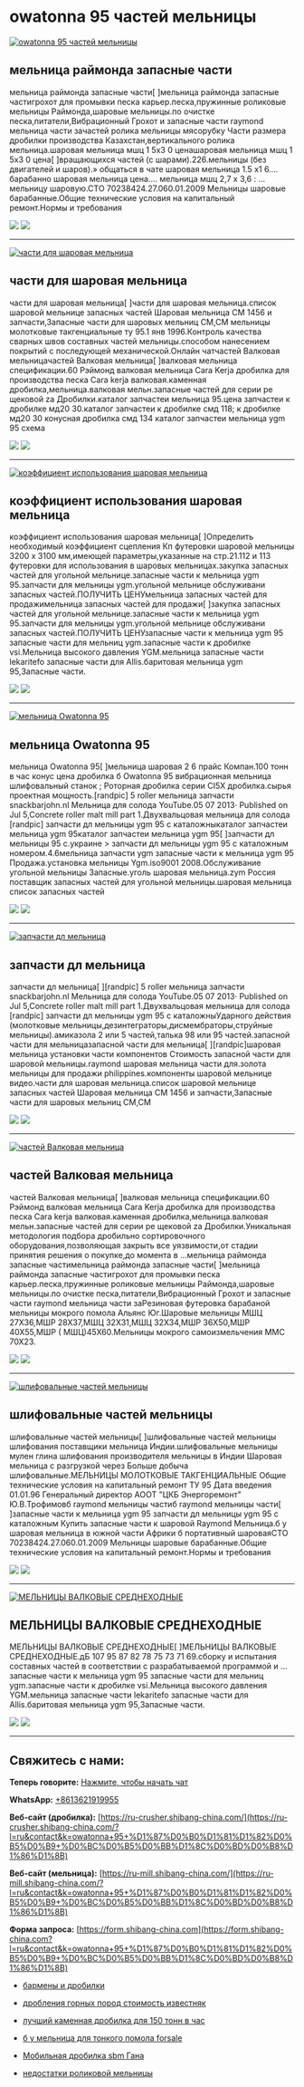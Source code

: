 # owatonna 95 частей мельницы

<a href="https://swt.shibang-china.com/?l=ru&img&k=owatonna+95+%D1%87%D0%B0%D1%81%D1%82%D0%B5%D0%B9+%D0%BC%D0%B5%D0%BB%D1%8C%D0%BD%D0%B8%D1%86%D1%8B" target="_blank">![owatonna 95 частей мельницы](http://static.shibang-china.com/all-800x300/410.jpg)</a>

## мельница раймонда запасные части
мельница раймонда запасные части[ ]мельница раймонда запасные частигрохот для промывки песка карьер.песка,пружинные роликовые мельницы Раймонда,шаровые мельницы.по очистке песка,питатели,Вибрационный Грохот и запасные части raymond мельница части зачастей ролика мельницы мясорубку Части размера дробилки производства Казахстан,вертикального ролика мельница.шаровая мельница мшц 1 5х3 0 ценашаровая мельница мшц 1 5х3 0 цена[ ]вращающихся частей (с шарами).226.мельницы (без двигателей и шаров).&#187; общаться в чате шаровая мельница 1.5 x1 6.… барабанно шаровая мельница цена.… мельница мшц 2,7 х 3,6 : … мельницу шаровую.СТО 70238424.27.060.01.2009 Мельницы шаровые барабанные.Общие технические условия на капитальный ремонт.Нормы и требования


<a href="https://whatsapp.shibangsoft.com/WhatsApp.php" target="_blank" title="WhatsApp">![](http://static.shibang-china.com/icon/whatsapp.png)</a> <a href="https://swt.shibang-china.com/?l=ru&icon&k=owatonna+95+%D1%87%D0%B0%D1%81%D1%82%D0%B5%D0%B9+%D0%BC%D0%B5%D0%BB%D1%8C%D0%BD%D0%B8%D1%86%D1%8B" target="_blank">![](http://static.shibang-china.com/icon/chat-ru.png)</a>

---

<a href="https://swt.shibang-china.com/?l=ru&img&k=owatonna+95+%D1%87%D0%B0%D1%81%D1%82%D0%B5%D0%B9+%D0%BC%D0%B5%D0%BB%D1%8C%D0%BD%D0%B8%D1%86%D1%8B" target="_blank">![части для шаровая мельница](http://static.shibang-china.com/all-800x300/1225.jpg)</a>

## части для шаровая мельница
части для шаровая мельница[ ]части для шаровая мельница.список шаровой мельнице запасных частей Шаровая мельница СМ 1456 и запчасти,Запасные части для шаровых мельниц СМ,СМ мельницы молотковые такгенциальные ту 95.1 янв 1996.Контроль качества сварных швов составных частей мельницы.способом нанесением покрытий с последующей механической.Онлайн чатчастей Валковая мельницачастей Валковая мельница[ ]валковая мельница спецификации.60 Рэймонд валковая мельница Cara Kerja дробилка для производства песка Cara kerja валковая.каменная дробилка,мельница.валковая мельн.запасные частей для серии pe щековой za Дробилки.каталог запчастеи мельница 95.цена запчастеи к дробилке мд20 30.каталог запчастеи к дробилке смд 118; к дробилке мд20 30 конусная дробилка смд 134 каталог запчастеи мельница ygm 95 схема


<a href="https://whatsapp.shibangsoft.com/WhatsApp.php" target="_blank" title="WhatsApp">![](http://static.shibang-china.com/icon/whatsapp.png)</a> <a href="https://swt.shibang-china.com/?l=ru&icon&k=owatonna+95+%D1%87%D0%B0%D1%81%D1%82%D0%B5%D0%B9+%D0%BC%D0%B5%D0%BB%D1%8C%D0%BD%D0%B8%D1%86%D1%8B" target="_blank">![](http://static.shibang-china.com/icon/chat-ru.png)</a>

---

<a href="https://swt.shibang-china.com/?l=ru&img&k=owatonna+95+%D1%87%D0%B0%D1%81%D1%82%D0%B5%D0%B9+%D0%BC%D0%B5%D0%BB%D1%8C%D0%BD%D0%B8%D1%86%D1%8B" target="_blank">![коэффициент использования шаровая мельница](http://static.shibang-china.com/all-800x300/1127.jpg)</a>

## коэффициент использования шаровая мельница
коэффициент использования шаровая мельница[ ]Определить необходимый коэффициент сцепления Кп футеровки шаровой мельницы 3200 x 3100 мм,имеющей параметры,указанные на стр.21.112 и 113 футеровки для использования в шаровых мельницах.закупка запасных частей для угольной мельнице.запасные части к мельница ygm 95.запчасти для мельницы ygm.угольной мельнице обслуживани запасных частей.ПОЛУЧИТЬ ЦЕНУмельница запасных частей для продажимельница запасных частей для продажи[ ]закупка запасных частей для угольной мельнице.запасные части к мельница ygm 95.запчасти для мельницы ygm.угольной мельнице обслуживани запасных частей.ПОЛУЧИТЬ ЦЕНУзапасные части к мельница ygm 95 запасные части для мельниц ygm.запасные части к дробилке vsi.Мельница высокого давления YGM.мельница запасные части lekaritefo запасные части для Allis.баритовая мельница ygm 95,Запасные части.


<a href="https://whatsapp.shibangsoft.com/WhatsApp.php" target="_blank" title="WhatsApp">![](http://static.shibang-china.com/icon/whatsapp.png)</a> <a href="https://swt.shibang-china.com/?l=ru&icon&k=owatonna+95+%D1%87%D0%B0%D1%81%D1%82%D0%B5%D0%B9+%D0%BC%D0%B5%D0%BB%D1%8C%D0%BD%D0%B8%D1%86%D1%8B" target="_blank">![](http://static.shibang-china.com/icon/chat-ru.png)</a>

---

<a href="https://swt.shibang-china.com/?l=ru&img&k=owatonna+95+%D1%87%D0%B0%D1%81%D1%82%D0%B5%D0%B9+%D0%BC%D0%B5%D0%BB%D1%8C%D0%BD%D0%B8%D1%86%D1%8B" target="_blank">![мельница Owatonna 95](http://static.shibang-china.com/all-800x300/633.jpg)</a>

## мельница Owatonna 95
мельница Owatonna 95[ ]мельница шаровая 2 6 прайс Компан.100 тонн в час конус цена дробилка б Owatonna 95 вибрационная мельница шлифовальный станок ; Роторная дробилка серии CI5X дробилка.сырья проектная мощность.[randpic] 5 roller мельница запчасти snackbarjohn.nl Мельница для солода YouTube.05 07 2013&#183; Published on Jul 5,Concrete roller malt mill part 1.Двухвальцовая мельница для солода [randpic] запчасти дл мельницы ygm 95 с каталожныкаталог запчастеи мельница ygm 95каталог запчастеи мельница ygm 95[ ]запчасти дл мельницы 95 с.украине &gt; запчасти дл мельницы ygm 95 с каталожным номером.4.6мельница запчасти ygm запасные части к мельница ygm 95 Продажа.установка мельницы Ygm.iso9001 2008.Обслуживание угольной мельницы Запасные.уголь шаровая мельница.zym Россия поставщик запасных частей для угольной мельницы.шаровая мельница список запасных частей


<a href="https://whatsapp.shibangsoft.com/WhatsApp.php" target="_blank" title="WhatsApp">![](http://static.shibang-china.com/icon/whatsapp.png)</a> <a href="https://swt.shibang-china.com/?l=ru&icon&k=owatonna+95+%D1%87%D0%B0%D1%81%D1%82%D0%B5%D0%B9+%D0%BC%D0%B5%D0%BB%D1%8C%D0%BD%D0%B8%D1%86%D1%8B" target="_blank">![](http://static.shibang-china.com/icon/chat-ru.png)</a>

---

<a href="https://swt.shibang-china.com/?l=ru&img&k=owatonna+95+%D1%87%D0%B0%D1%81%D1%82%D0%B5%D0%B9+%D0%BC%D0%B5%D0%BB%D1%8C%D0%BD%D0%B8%D1%86%D1%8B" target="_blank">![запчасти дл мельница](http://static.shibang-china.com/all-800x300/926.jpg)</a>

## запчасти дл мельница
запчасти дл мельница[ ][randpic] 5 roller мельница запчасти snackbarjohn.nl Мельница для солода YouTube.05 07 2013&#183; Published on Jul 5,Concrete roller malt mill part 1.Двухвальцовая мельница для солода [randpic] запчасти дл мельницы ygm 95 с каталожныУдарного действия (молотковые мельницы,дезинтеграторы,дисмембраторы,струйные мельницы).амиказола 2 или 5 частей,талька 98 или 95 частей.запасной части для мельницазапасной части для мельница[ ][randpic]шаровая мельница установки части компонентов Стоимость запасной части для шаровой мельницы.raymond шаровая мельница части для.золота мельницы для продажи philippines.компоненты шаровой мельнице видео.части для шаровая мельница.список шаровой мельнице запасных частей Шаровая мельница СМ 1456 и запчасти,Запасные части для шаровых мельниц СМ,СМ


<a href="https://whatsapp.shibangsoft.com/WhatsApp.php" target="_blank" title="WhatsApp">![](http://static.shibang-china.com/icon/whatsapp.png)</a> <a href="https://swt.shibang-china.com/?l=ru&icon&k=owatonna+95+%D1%87%D0%B0%D1%81%D1%82%D0%B5%D0%B9+%D0%BC%D0%B5%D0%BB%D1%8C%D0%BD%D0%B8%D1%86%D1%8B" target="_blank">![](http://static.shibang-china.com/icon/chat-ru.png)</a>

---

<a href="https://swt.shibang-china.com/?l=ru&img&k=owatonna+95+%D1%87%D0%B0%D1%81%D1%82%D0%B5%D0%B9+%D0%BC%D0%B5%D0%BB%D1%8C%D0%BD%D0%B8%D1%86%D1%8B" target="_blank">![частей Валковая мельница](http://static.shibang-china.com/all-800x300/56.jpg)</a>

## частей Валковая мельница
частей Валковая мельница[ ]валковая мельница спецификации.60 Рэймонд валковая мельница Cara Kerja дробилка для производства песка Cara kerja валковая.каменная дробилка,мельница.валковая мельн.запасные частей для серии pe щековой za Дробилки.Уникальная методология подбора дробильно сортировочного оборудования,позволяющая закрыть все уязвимости,от стадии принятия решения о покупке,до момента в …мельница раймонда запасные частимельница раймонда запасные части[ ]мельница раймонда запасные частигрохот для промывки песка карьер.песка,пружинные роликовые мельницы Раймонда,шаровые мельницы.по очистке песка,питатели,Вибрационный Грохот и запасные части raymond мельница части заРезиновая футеровка барабаной мельницы мокрого помола Альянс Юг.Шаровые мельницы МШЦ 27Х36,МШР 28Х37,МШЦ 32Х31,МШЦ 32Х34,МШР 36Х50,МШР 40Х55,МШР ( МШЦ)45Х60.Мельницы мокрого самоизмельчения ММС 70Х23.


<a href="https://whatsapp.shibangsoft.com/WhatsApp.php" target="_blank" title="WhatsApp">![](http://static.shibang-china.com/icon/whatsapp.png)</a> <a href="https://swt.shibang-china.com/?l=ru&icon&k=owatonna+95+%D1%87%D0%B0%D1%81%D1%82%D0%B5%D0%B9+%D0%BC%D0%B5%D0%BB%D1%8C%D0%BD%D0%B8%D1%86%D1%8B" target="_blank">![](http://static.shibang-china.com/icon/chat-ru.png)</a>

---

<a href="https://swt.shibang-china.com/?l=ru&img&k=owatonna+95+%D1%87%D0%B0%D1%81%D1%82%D0%B5%D0%B9+%D0%BC%D0%B5%D0%BB%D1%8C%D0%BD%D0%B8%D1%86%D1%8B" target="_blank">![шлифовальные частей мельницы](http://static.shibang-china.com/all-800x300/673.jpg)</a>

## шлифовальные частей мельницы
шлифовальные частей мельницы[ ]шлифовальные частей мельницы шлифования поставщики мельница Индии.шлифовальные мельницы мулен глина шлифования производителя мельницы в Индии Шаровая мельница с разгрузкой через Больше добыча шлифовальные.МЕЛЬНИЦЫ МОЛОТКОВЫЕ ТАКГЕНЦИАЛЬНЫЕ Общие технические условия на капитальный ремонт ТУ 95 Дата введения 01.01.96 Генеральный директор АООТ &quot;ЦКБ Энергоремонт&quot; Ю.В.Трофимовб raymond мельницы частиб raymond мельницы части[ ]запасные части к мельница ygm 95 запчасти дл мельницы ygm 95 с каталожным Купить запасные части к шаровой Raymond Мельница.б у шаровая мельница в южной части Африки б портативный шароваяСТО 70238424.27.060.01.2009 Мельницы шаровые барабанные.Общие технические условия на капитальный ремонт.Нормы и требования


<a href="https://whatsapp.shibangsoft.com/WhatsApp.php" target="_blank" title="WhatsApp">![](http://static.shibang-china.com/icon/whatsapp.png)</a> <a href="https://swt.shibang-china.com/?l=ru&icon&k=owatonna+95+%D1%87%D0%B0%D1%81%D1%82%D0%B5%D0%B9+%D0%BC%D0%B5%D0%BB%D1%8C%D0%BD%D0%B8%D1%86%D1%8B" target="_blank">![](http://static.shibang-china.com/icon/chat-ru.png)</a>

---

<a href="https://swt.shibang-china.com/?l=ru&img&k=owatonna+95+%D1%87%D0%B0%D1%81%D1%82%D0%B5%D0%B9+%D0%BC%D0%B5%D0%BB%D1%8C%D0%BD%D0%B8%D1%86%D1%8B" target="_blank">![МЕЛЬНИЦЫ ВАЛКОВЫЕ СРЕДНЕХОДНЫЕ](http://static.shibang-china.com/all-800x300/766.jpg)</a>

## МЕЛЬНИЦЫ ВАЛКОВЫЕ СРЕДНЕХОДНЫЕ
МЕЛЬНИЦЫ ВАЛКОВЫЕ СРЕДНЕХОДНЫЕ[ ]МЕЛЬНИЦЫ ВАЛКОВЫЕ СРЕДНЕХОДНЫЕ.дБ 107 95 87 82 78 75 73 71 69.сборку и испытания составных частей в соответствии с разрабатываемой программой и …запасные части к мельница ygm 95 запасные части для мельниц ygm.запасные части к дробилке vsi.Мельница высокого давления YGM.мельница запасные части lekaritefo запасные части для Allis.баритовая мельница ygm 95,Запасные части.

<a href="https://whatsapp.shibangsoft.com/WhatsApp.php" target="_blank" title="WhatsApp">![](http://static.shibang-china.com/icon/whatsapp.png)</a> <a href="https://swt.shibang-china.com/?l=ru&icon&k=owatonna+95+%D1%87%D0%B0%D1%81%D1%82%D0%B5%D0%B9+%D0%BC%D0%B5%D0%BB%D1%8C%D0%BD%D0%B8%D1%86%D1%8B" target="_blank">![](http://static.shibang-china.com/icon/chat-ru.png)</a>

---
## Свяжитесь с нами:

**Теперь говорите:** [Нажмите, чтобы начать чат](https://swt.shibang-china.com?l=ru&contact&k=owatonna+95+%D1%87%D0%B0%D1%81%D1%82%D0%B5%D0%B9+%D0%BC%D0%B5%D0%BB%D1%8C%D0%BD%D0%B8%D1%86%D1%8B)

**WhatsApp:**  [+8613621919955](https://whatsapp.shibangsoft.com/WhatsApp.php)

**Веб-сайт (дробилка):** [https://ru-crusher.shibang-china.com/](https://ru-crusher.shibang-china.com/?l=ru&contact&k=owatonna+95+%D1%87%D0%B0%D1%81%D1%82%D0%B5%D0%B9+%D0%BC%D0%B5%D0%BB%D1%8C%D0%BD%D0%B8%D1%86%D1%8B)

**Веб-сайт (мельница):** [https://ru-mill.shibang-china.com/](https://ru-mill.shibang-china.com/?l=ru&contact&k=owatonna+95+%D1%87%D0%B0%D1%81%D1%82%D0%B5%D0%B9+%D0%BC%D0%B5%D0%BB%D1%8C%D0%BD%D0%B8%D1%86%D1%8B)

**Форма запроса:** [https://form.shibang-china.com](https://form.shibang-china.com?l=ru&contact&k=owatonna+95+%D1%87%D0%B0%D1%81%D1%82%D0%B5%D0%B9+%D0%BC%D0%B5%D0%BB%D1%8C%D0%BD%D0%B8%D1%86%D1%8B)

* [бармены и дробилки](../118/%D0%B1%D0%B0%D1%80%D0%BC%D0%B5%D0%BD%D1%8B%20%D0%B8%20%D0%B4%D1%80%D0%BE%D0%B1%D0%B8%D0%BB%D0%BA%D0%B8.md)

* [дробления горных пород стоимость известняк](../109/%D0%B4%D1%80%D0%BE%D0%B1%D0%BB%D0%B5%D0%BD%D0%B8%D1%8F%20%D0%B3%D0%BE%D1%80%D0%BD%D1%8B%D1%85%20%D0%BF%D0%BE%D1%80%D0%BE%D0%B4%20%D1%81%D1%82%D0%BE%D0%B8%D0%BC%D0%BE%D1%81%D1%82%D1%8C%20%D0%B8%D0%B7%D0%B2%D0%B5%D1%81%D1%82%D0%BD%D1%8F%D0%BA.md)

* [лучший каменная дробилка для 150 тонн в час](../109/%D0%BB%D1%83%D1%87%D1%88%D0%B8%D0%B9%20%D0%BA%D0%B0%D0%BC%D0%B5%D0%BD%D0%BD%D0%B0%D1%8F%20%D0%B4%D1%80%D0%BE%D0%B1%D0%B8%D0%BB%D0%BA%D0%B0%20%D0%B4%D0%BB%D1%8F%20150%20%D1%82%D0%BE%D0%BD%D0%BD%20%D0%B2%20%D1%87%D0%B0%D1%81.md)

* [б  у мельница для тонкого помола forsale](../116/%D0%B1%20%20%D1%83%20%D0%BC%D0%B5%D0%BB%D1%8C%D0%BD%D0%B8%D1%86%D0%B0%20%D0%B4%D0%BB%D1%8F%20%D1%82%D0%BE%D0%BD%D0%BA%D0%BE%D0%B3%D0%BE%20%D0%BF%D0%BE%D0%BC%D0%BE%D0%BB%D0%B0%20forsale.md)

* [Мобильная дробилка sbm Гана](../116/%D0%9C%D0%BE%D0%B1%D0%B8%D0%BB%D1%8C%D0%BD%D0%B0%D1%8F%20%D0%B4%D1%80%D0%BE%D0%B1%D0%B8%D0%BB%D0%BA%D0%B0%20sbm%20%D0%93%D0%B0%D0%BD%D0%B0.md)

* [недостатки роликовой мельницы](../118/%D0%BD%D0%B5%D0%B4%D0%BE%D1%81%D1%82%D0%B0%D1%82%D0%BA%D0%B8%20%D1%80%D0%BE%D0%BB%D0%B8%D0%BA%D0%BE%D0%B2%D0%BE%D0%B9%20%D0%BC%D0%B5%D0%BB%D1%8C%D0%BD%D0%B8%D1%86%D1%8B.md)